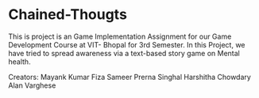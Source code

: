 # Chained-Thougts
This is project is an Game Implementation Assignment for our Game Development Course at VIT- Bhopal for 3rd Semester.  In this Project, we have tried to spread awareness via a text-based story game on Mental health.  

Creators: 
Mayank Kumar 
Fiza Sameer 
Prerna Singhal 
Harshitha Chowdary 
Alan Varghese
